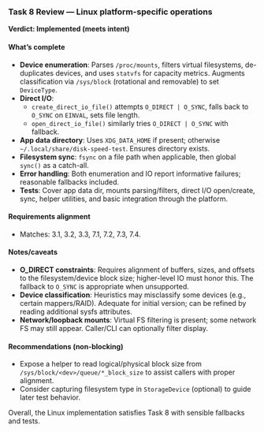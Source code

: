 ### Task 8 Review — Linux platform-specific operations

**Verdict: Implemented (meets intent)**

#### What’s complete
- **Device enumeration**: Parses `/proc/mounts`, filters virtual filesystems, de-duplicates devices, and uses `statvfs` for capacity metrics. Augments classification via `/sys/block` (rotational and removable) to set `DeviceType`.
- **Direct I/O**:
  - `create_direct_io_file()` attempts `O_DIRECT | O_SYNC`, falls back to `O_SYNC` on `EINVAL`, sets file length.
  - `open_direct_io_file()` similarly tries `O_DIRECT | O_SYNC` with fallback.
- **App data directory**: Uses `XDG_DATA_HOME` if present; otherwise `~/.local/share/disk-speed-test`. Ensures directory exists.
- **Filesystem sync**: `fsync` on a file path when applicable, then global `sync()` as a catch-all.
- **Error handling**: Both enumeration and IO report informative failures; reasonable fallbacks included.
- **Tests**: Cover app data dir, mounts parsing/filters, direct I/O open/create, sync, helper utilities, and basic integration through the platform.

#### Requirements alignment
- Matches: 3.1, 3.2, 3.3, 7.1, 7.2, 7.3, 7.4.

#### Notes/caveats
- **O_DIRECT constraints**: Requires alignment of buffers, sizes, and offsets to the filesystem/device block size; higher-level IO must honor this. The fallback to `O_SYNC` is appropriate when unsupported.
- **Device classification**: Heuristics may misclassify some devices (e.g., certain mappers/RAID). Adequate for initial version; can be refined by reading additional sysfs attributes.
- **Network/loopback mounts**: Virtual FS filtering is present; some network FS may still appear. Caller/CLI can optionally filter display.

#### Recommendations (non-blocking)
- Expose a helper to read logical/physical block size from `/sys/block/<dev>/queue/*_block_size` to assist callers with proper alignment.
- Consider capturing filesystem type in `StorageDevice` (optional) to guide later test behavior.

Overall, the Linux implementation satisfies Task 8 with sensible fallbacks and tests.
